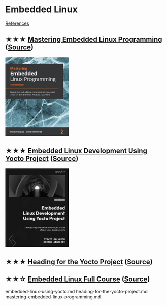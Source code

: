 # Embedded Linux
[References](embedded.md)

## ★★★ [Mastering Embedded Linux Programming](resources/9781789530384.md) ([Source](https://www.packtpub.com/product/mastering-embedded-linux-programming-third-edition/9781789530384))
[<img src="../../covers/9781789530384.jpg" width="200"/>](resources/9781789530384.md)

## ★★★ [Embedded Linux Development Using Yocto Project](resources/9781804615065.md) ([Source](https://www.packtpub.com/product/embedded-linux-development-using-yocto-project-third-edition/9781804615065))
[<img src="../../covers/9781804615065.jpg" width="200"/>](resources/9781804615065.md)

## ★★★ [Heading for the Yocto Project](resources/heading-for-the-yocto-project.md) ([Source](https://github.com/CollaborativeWritersHub/heading-for-the-yocto-project))

## ★★☆ [Embedded Linux Full Course](resources/embedded-linux-full-course.md) ([Source](https://anisa.co.ir/courses/linux-server-management/embedded-linux-training-course/embedded-linux-from-scratch-raspberrypi.html))

embedded-linux-using-yocto.md
heading-for-the-yocto-project.md
mastering-embedded-linux-programming.md
